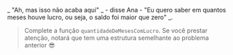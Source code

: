 _ "Ah, mas isso não acaba aqui" _ - disse Ana - "Eu quero saber em quantos meses houve lucro, ou seja, o saldo foi maior que zero" _.


> Complete a função `quantidadeDeMesesComLucro`. Se você prestar atenção, notará que tem uma estrutura semelhante ao problema anterior  :sunglasses:
